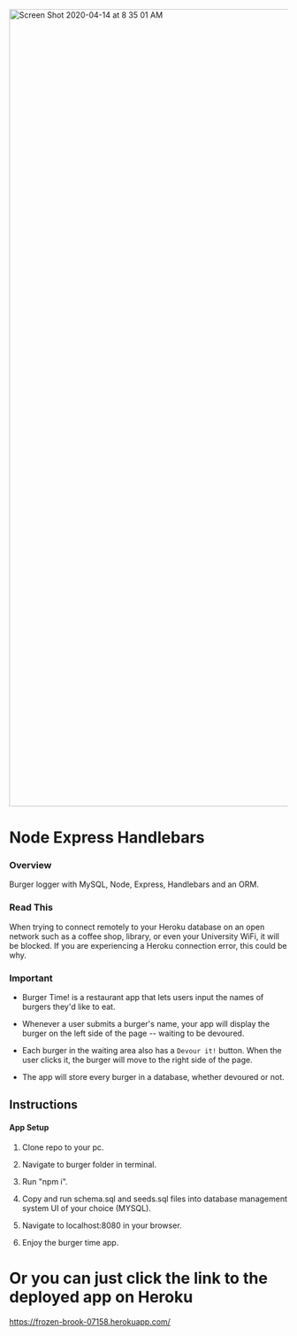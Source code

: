 <img width="1440" alt="Screen Shot 2020-04-14 at 8 35 01 AM" src="https://user-images.githubusercontent.com/53281244/79225722-28b70d00-7e2b-11ea-8a7d-795201b9fe82.png">

# Node Express Handlebars

### Overview

Burger logger with MySQL, Node, Express, Handlebars and an ORM.
### Read This

When trying to connect remotely to your Heroku database on an open network such as a coffee shop, library, or even your University WiFi, it will be blocked. If you are experiencing a Heroku connection error, this could be why.

### Important

* Burger Time! is a restaurant app that lets users input the names of burgers they'd like to eat.

* Whenever a user submits a burger's name, your app will display the burger on the left side of the page -- waiting to be devoured.

* Each burger in the waiting area also has a `Devour it!` button. When the user clicks it, the burger will move to the right side of the page.

* The app will store every burger in a database, whether devoured or not.

## Instructions

#### App Setup

1. Clone repo to your pc.

2. Navigate to burger folder in terminal.

3. Run "npm i".

4. Copy and run schema.sql and seeds.sql files into database management system UI of your choice (MYSQL).

5. Navigate to localhost:8080 in your browser.

6. Enjoy the burger time app.

# Or you can just click the link to the deployed app on Heroku #

https://frozen-brook-07158.herokuapp.com/

